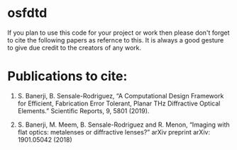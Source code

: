 # osfdtd


If you plan to use this code for your project or work then please don't forget to cite the following papers as refernce to this. It is always a good gesture to give due credit to the creators of any work. 

Publications to cite:
=======================
1. S. Banerji, B. Sensale-Rodriguez, “A Computational Design Framework for Efficient, Fabrication Error Tolerant, Planar THz Diffractive Optical Elements.” Scientific Reports, 9, 5801 (2019).

2. S. Banerji, M. Meem, B. Sensale-Rodriguez and R. Menon, “Imaging with flat optics: metalenses or diffractive lenses?” arXiv preprint arXiv: 1901.05042 (2018)

